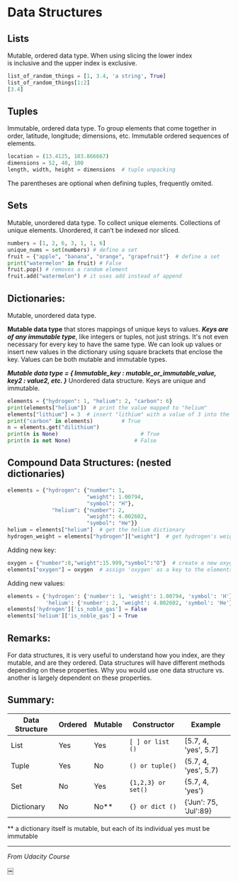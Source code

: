 # Data Structures

## Lists
Mutable, ordered data type.
When using slicing the lower index is inclusive and the upper index is exclusive. 

```python
list_of_random_things = [1, 3.4, 'a string', True]
list_of_random_things[1:2]
[3.4]
```

## Tuples 
Immutable, ordered data type.
To group elements that come together in order, latitude, longitude; dimensions, etc. Immutable ordered sequences of elements.

```python
location = (13.4125, 103.866667)
dimensions = 52, 40, 100
length, width, height = dimensions  # tuple unpacking
```

The parentheses are optional when defining tuples, frequently omited.

## Sets
Mutable, unordered data type.
To collect unique elements. Collections of unique elements. Unordered, it can’t be indexed nor sliced.

```python
numbers = [1, 2, 6, 3, 1, 1, 6]
unique_nums = set(numbers) # define a set
fruit = {"apple", "banana", "orange", "grapefruit"}  # define a set
print("watermelon" in fruit) # False
fruit.pop() # removes a random element
fruit.add("watermelon") # it uses add instead of append
```

## Dictionaries:
Mutable, unordered data type.

**Mutable data type** that stores mappings of unique keys to values. ***Keys are of any immutable type***, like integers or tuples, not just strings. It's not even necessary for every key to have the same type. We can look up values or insert new values in the dictionary using square brackets that enclose the key. Values can be both mutable and immutable types.

***Mutable data type = { Immutable_key : mutable_or_immutable_value, key2 : value2, etc. }***
Unordered data structure. Keys are unique and immutable.

```python
elements = {"hydrogen": 1, "helium": 2, "carbon": 6}
print(elements["helium"])  # print the value mapped to "helium"
elements["lithium"] = 3  # insert "lithium" with a value of 3 into the dictionary
print("carbon" in elements) 		# True
n = elements.get("dilithium")		
print(n is None)					      # True
print(n is not None)			    	# False
```


## Compound Data Structures: (nested dictionaries)


```python
elements = {"hydrogen": {"number": 1,
                         "weight": 1.00794,
                         "symbol": "H"},
              "helium": {"number": 2,
                         "weight": 4.002602,
                         "symbol": "He"}}
helium = elements["helium"]  # get the helium dictionary
hydrogen_weight = elements["hydrogen"]["weight"]  # get hydrogen's weight
```
Adding new key:

```python
oxygen = {"number":8,"weight":15.999,"symbol":"O"}  # create a new oxygen dictionary 
elements["oxygen"] = oxygen  # assign 'oxygen' as a key to the elements dictionary
```

Adding new values:

```python
elements = {'hydrogen': {'number': 1, 'weight': 1.00794, 'symbol': 'H'},
            'helium': {'number': 2, 'weight': 4.002602, 'symbol': 'He'}}
elements['hydrogen']['is_noble_gas'] = False
elements['helium']['is_noble_gas'] = True
```

## Remarks:

For data structures, it is very useful to understand how you index, are they mutable, and are they ordered. Data structures will have different methods depending on these properties.  Why you would use one data structure vs. another is largely dependent on these properties.

## Summary:

| Data Structure | Ordered | Mutable | Constructor | Example |
| -------------- | ------- | ------- | ----------- | ------- |
| List | Yes | Yes | ```[ ] or list ()``` | [5.7, 4, 'yes', 5.7] |
| Tuple | Yes | No | ```() or tuple()``` | (5.7, 4, 'yes', 5.7) |
| Set | No | Yes | ```{1,2,3} or set()``` | {5.7, 4, 'yes'} |
| Dictionary | No | No** | ```{} or dict ()``` | {'Jun': 75, 'Jul':89}|

** a dictionary itself is mutable, but each of its individual yes must be immutable



---
*From Udacity Course*













￼



